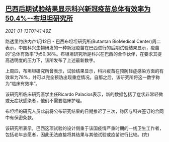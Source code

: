 <!--1610502900000-->
[巴西后期试验结果显示科兴新冠疫苗总体有效率为50.4%--布坦坦研究所](https://cn.reuters.com/article/sinovac-vaccineefficacy-0112-tues-idCNKBS29I065)
------

<div><i>2021-01-13T01:41:49Z</i></div><p>路透里约热内卢1月12日 - 巴西布坦坦研究所(Butantan BioMedical Center)周二表示，中国科兴生物研发的一种新冠疫苗在巴西进行的后期试验结果显示，疫苗的“总体有效率”为50.38%。布坦坦研究所是科兴在巴西的合作伙伴，在要求其提高透明度的压力下，该所发布了上述最新数字。</p><p>上周四，布坦坦研究所曾表示，试验结果显示，科兴疫苗在预防轻症感染方面的有效率为78%，并可以完全预防出现重症情况。自那之后，该研究所将这一数字称为“临床有效率”。</p><p>该研究所临床研究医学主任Ricardo Palacios表示，新的数据包括了症状非常轻微或无症状感染者，他们不需要临床护理。</p><p>布坦坦的研究人员此前将公布研究结果的日期推迟了三次，称因与科兴签订的合同中有保密条款。</p><p>该研究所表示，巴西这项试验的设计侧重于该国疫情严重时期的一线卫生工作者，包括老年志愿者，因此无法直接将其结果与其他试验或疫苗进行比较。(完)</p>
